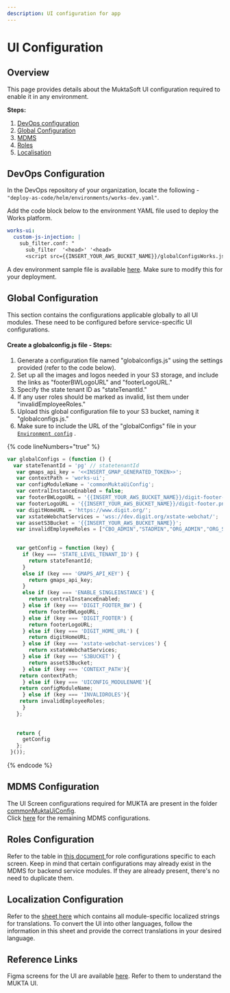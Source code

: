```yaml
---
description: UI configuration for app
---
```


# UI Configuration

## **Overview**

This page provides details about the MuktaSoft UI configuration required to enable it in any environment.

**Steps:**

1. [DevOps configuration](./#devops-configuration)
2. [Global Configuration](./#global-configuration)
3. [MDMS](./#mdms-configuration)
4. [Roles](./#roles-configuration)
5. [Localisation](./#localization-configuration)

## **DevOps Configuration**

In the DevOps repository of your organization, locate the following -  `"deploy-as-code/helm/environments/works-dev.yaml"`.&#x20;

Add the code block below to the environment YAML file used to deploy the Works platform.

```yaml
works-ui:
  custom-js-injection: |
    sub_filter.conf: "
      sub_filter  '<head>' '<head>
      <script src={{INSERT_YOUR_AWS_BUCKET_NAME}}/globalConfigsWorks.js type=text/javascript></script>';"
```

A dev environment sample file is available [here](https://github.com/egovernments/DIGIT-DevOps/blob/8f80d072be92a8a3cbcac438ca3abdd5e999d17b/deploy-as-code/helm/environments/works-dev.yaml#L587).  Make sure to modify this for your deployment.

## **Global Configuration**&#x20;

This section contains the configurations applicable globally to all UI modules. These need to be configured before service-specific UI configurations.

#### &#x20;Create a globalconfig.js file - Steps:

1. Generate a configuration file named "globalconfigs.js" using the settings provided (refer to the code below).
2. Set up all the images and logos needed in your S3 storage, and include the links as "footerBWLogoURL" and "footerLogoURL."
3. Specify the state tenant ID as "stateTenantId."
4. If any user roles should be marked as invalid, list them under "invalidEmployeeRoles."
5. Upload this global configuration file to your S3 bucket, naming it "globalconfigs.js."
6. Make sure to include the URL of the "globalConfigs" file in your [`Environment config`](./#devops-configuration) .

{% code lineNumbers="true" %}
```javascript
var globalConfigs = (function () {
  var stateTenantId = 'pg' // statetenantId
   var gmaps_api_key = '<<INSERT_GMAP_GENERATED_TOKEN>>';
   var contextPath = 'works-ui'; 
   var configModuleName = 'commonMuktaUiConfig'; 
   var centralInstanceEnabled = false;
   var footerBWLogoURL = '{{INSERT_YOUR_AWS_BUCKET_NAME}}/digit-footer-bw.png';
   var footerLogoURL = '{{INSERT_YOUR_AWS_BUCKET_NAME}}/digit-footer.png';
   var digitHomeURL = 'https://www.digit.org/';
   var xstateWebchatServices = 'wss://dev.digit.org/xstate-webchat/';
   var assetS3Bucket = '{{INSERT_YOUR_AWS_BUCKET_NAME}}';
   var invalidEmployeeRoles = ["CBO_ADMIN","STADMIN","ORG_ADMIN","ORG_STAFF","SYSTEM"] 

 
   var getConfig = function (key) {
     if (key === 'STATE_LEVEL_TENANT_ID') {
       return stateTenantId;
     }
     else if (key === 'GMAPS_API_KEY') {
       return gmaps_api_key;
     }
     else if (key === 'ENABLE_SINGLEINSTANCE') {
       return centralInstanceEnabled;
     } else if (key === 'DIGIT_FOOTER_BW') {
       return footerBWLogoURL;
     } else if (key === 'DIGIT_FOOTER') {
       return footerLogoURL;
     } else if (key === 'DIGIT_HOME_URL') {
       return digitHomeURL;
     } else if (key === 'xstate-webchat-services') {
       return xstateWebchatServices;
     } else if (key === 'S3BUCKET') {
       return assetS3Bucket;
     } else if (key === 'CONTEXT_PATH'){
	return contextPath;
     } else if (key === 'UICONFIG_MODULENAME'){
	return configModuleName;
     } else if (key === 'INVALIDROLES'){
	return invalidEmployeeRoles;
     }
   };
 
 
   return {
     getConfig
   };
 }());
```
{% endcode %}

## **MDMS Configuration**

The UI Screen configurations required for MUKTA are present in the folder [commonMuktaUiConfig](https://github.com/egovernments/works-mdms-data/tree/DEV/data/pg/commonMuktaUiConfig).\
Click [here](common-configurations/mdms-configuration.md) for the remaining MDMS configurations.

## **Roles Configuration**

Refer to the table in [this document ](common-configurations/role-configuration.md)for role configurations specific to each screen. Keep in mind that certain configurations may already exist in the MDMS for backend service modules. If they are already present, there's no need to duplicate them.

## **Localization Configuration**

Refer to the [sheet here](https://docs.google.com/spreadsheets/d/1Pk5TD\_GbnWB6z6cJ1IhsaVCxY9PKcBTg2IpIZ1dXgX4/edit#gid=934078231) which contains all module-specific localized strings for translations. To convert the UI into other languages, follow the information in this sheet and provide the correct translations in your desired language.

## **Reference Links**

Figma screens for the UI are available [here](https://www.figma.com/file/M2P3O9WlKtxuLCjQKxLLDg/DIGIT-Works?node-id=1-2). Refer to them to understand the MUKTA UI.&#x20;

